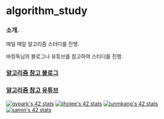 # algorithm_study

### 소개.
매일 매일 알고리즘 스터디를 진행.

바킹독님의 블로그나 유튜브를 참고하여 스터디를 진행.
### [알고리즘 참고 블로그](https://blog.encrypted.gg/category/%EA%B0%95%EC%A2%8C/%EC%8B%A4%EC%A0%84%20%EC%95%8C%EA%B3%A0%EB%A6%AC%EC%A6%98)
### [알고리즘 참고 유튜브](https://www.youtube.com/channel/UCwFszkz9NbnQyQn5YbDfZtg)

[![gypark's 42 stats](https://badge42.herokuapp.com/api/stats/gypark)](https://github.com/k010103/algorithm_study)
[![jiholee's 42 stats](https://badge42.herokuapp.com/api/stats/jiholee)](https://github.com/k010103/algorithm_study)
[![junmkang's 42 stats](https://badge42.herokuapp.com/api/stats/junmkang)](https://github.com/k010103/algorithm_study)
[![samin's 42 stats](https://badge42.herokuapp.com/api/stats/samin)](https://github.com/k010103/algorithm_study)
